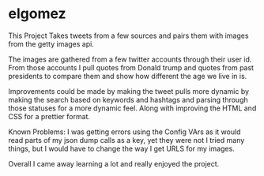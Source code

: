 # elgomez

This Project Takes tweets from a few sources and pairs them with images from the getty images api.

The images are gathered from a few twitter accounts through their user id. From those accounts I pull quotes from 
Donald trump and quotes from past presidents to compare them and show how different the age we live in is.

Improvements could be made by making the tweet pulls more dynamic by making the search based on keywords and hashtags and parsing through those statuses
for a more dynamic feel. Along with improving the HTML and CSS for a prettier format.

Known Problems: I was getting errors using the Config VArs as it would read parts of my json dump calls as a key, yet they were not
I tried many things, but I would have to change the way I get URLS for my images. 

Overall I came away learning a lot and really enjoyed the project.
